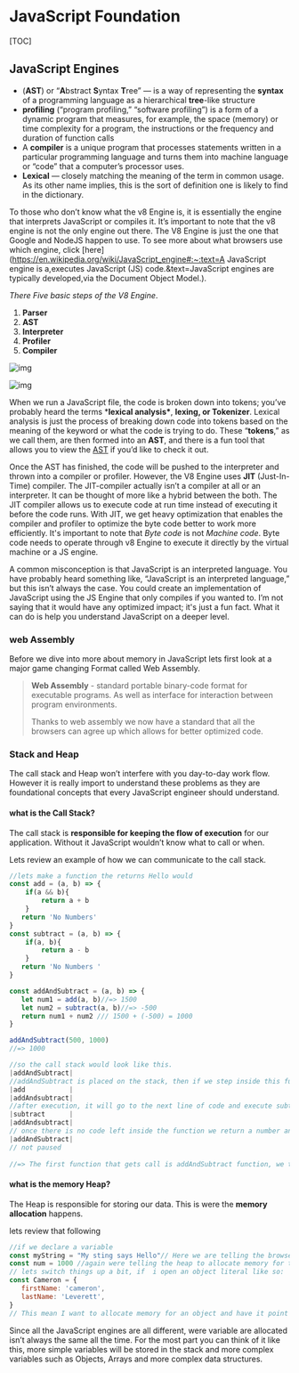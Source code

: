 # JavaScript Foundation		

[TOC]



## JavaScript Engines

- (**AST**) or “**A**bstract **S**yntax **T**ree” — is a way of representing the **syntax** of a programming language as a hierarchical **tree**-like structure
- **profiling** (“program profiling,” “software profiling”) is a form of a dynamic program that measures, for example, the space (memory) or time complexity for a program, the instructions or the frequency and duration of function calls
- A **compiler** is a unique program that processes statements written in a particular programming language and turns them into machine language or “code” that a computer’s processor uses.
- **Lexical** — closely matching the meaning of the term in common usage. As its other name implies, this is the sort of definition one is likely to find in the dictionary.

To those who don’t know what the v8 Engine is, it is essentially the engine that interprets JavaScript or compiles it. It’s important to note that the v8 engine is not the only engine out there. The V8 Engine is just the one that Google and NodeJS happen to use. To see more about what browsers use which engine, click [here](https://en.wikipedia.org/wiki/JavaScript_engine#:~:text=A JavaScript engine is a,executes JavaScript (JS) code.&text=JavaScript engines are typically developed,via the Document Object Model.).

*There Five basic steps of the V8 Engine*.

1. **Parser**
2. **AST**
3. **Interpreter**
4. **Profiler**
5. **Compiler**

![img](https://miro.medium.com/max/30/1*Ic8-hMq0HEac-_x-ufe_og.jpeg?q=20)

![img](https://miro.medium.com/max/1428/1*Ic8-hMq0HEac-_x-ufe_og.jpeg)

When we run a JavaScript file, the code is broken down into tokens; you’ve probably heard the terms ***lexical analysis\***, **lexing, or Tokenizer**. Lexical analysis is just the process of breaking down code into tokens based on the meaning of the keyword or what the code is trying to do. These “**tokens**,” as we call them, are then formed into an **AST**, and there is a fun tool that allows you to view the [AST](https://astexplorer.net/) if you’d like to check it out.

Once the AST has finished, the code will be pushed to the interpreter and thrown into a compiler or profiler. However, the V8 Engine uses **JIT** (Just-In-Time) compiler. The JIT-compiler actually isn’t a compiler at all or an interpreter. It can be thought of more like a hybrid between the both. The JIT compiler allows us to execute code at run time instead of executing it before the code runs. With JIT, we get heavy optimization that enables the compiler and profiler to optimize the byte code better to work more efficiently. It's important to note that *Byte code* is not *Machine code*. Byte code needs to operate through v8 Engine to execute it directly by the virtual machine or a JS engine.

A common misconception is that JavaScript is an interpreted language. You have probably heard something like, “JavaScript is an interpreted language,” but this isn’t always the case. You could create an implementation of JavaScript using the JS Engine that only compiles if you wanted to. I’m not saying that it would have any optimized impact; it's just a fun fact. What it can do is help you understand JavaScript on a deeper level.

### web Assembly

Before we dive into more about memory in JavaScript lets first look at a major game changing Format called Web Assembly.

> **Web Assembly** - standard portable binary-code format for executable programs. As well as interface for interaction between program environments.
>
> Thanks to web assembly we now have a standard that all the browsers can agree up which allows for better optimized code.

### Stack and Heap

The call stack and Heap won’t interfere with you day-to-day work flow. However it is really import to understand these problems as they are foundational concepts that every JavaScript engineer should understand.

#### what is the Call Stack?

The call stack is **responsible for keeping the flow of execution** for our application. Without it JavaScript wouldn’t know what to call or when. 

Lets review an example of how we can communicate to the call stack.

```js
//lets make a function the returns Hello would 
const add = (a, b) => {
    if(a && b){
        return a + b
    }
   return 'No Numbers'
}
const subtract = (a, b) => {
    if(a, b){
        return a - b
    }
   return 'No Numbers '
}

const addAndSubtract = (a, b) => {
   let num1 = add(a, b)//=> 1500
   let num2 = subtract(a, b)//=> -500
   return num1 + num2 /// 1500 + (-500) = 1000
}

addAndSubtract(500, 1000)
//=> 1000

//so the call stack would look like this.
|addAndSubtract|
//addAndSubtract is placed on the stack, then if we step inside this function the stack will look like this:
|add           | 
|addAndsubtract|
//after execution, it will go to the next line of code and execute subtract.
|subtract      | 
|addAndsubtract|
// once there is no code left inside the function we return a number and the function is poped of the stack.
|addAndSubtract|
// not paused
  
//=> The first function that gets call is addAndSubtract function, we then set inside the function scope and we get two new functions added to the stack.

```

#### what is the memory Heap?

The Heap is responsible for storing our data. This is were the **memory allocation** happens. 

lets review that following

```js
//if we declare a variable
const myString = "My sting says Hello"// Here we are telling the browser "allocate memory for a string"
const num = 1000 //again were telling the heap to allocate memory for this variable that is an integer
// lets switch things up a bit, if  i open an object literal like so:
const Cameron = {
   firstName: 'cameron',
   lastName: 'Leverett',
}
// This mean I want to allocate memory for an object and have it point the the follwoing keys wich point the the following values.
```

Since all the JavaScript engines are all different, were variable are allocated isn’t always the same all the time. For the most part you can think of it like this, more simple variables will be stored in the stack and more complex variables such as Objects, Arrays and more complex data structures.